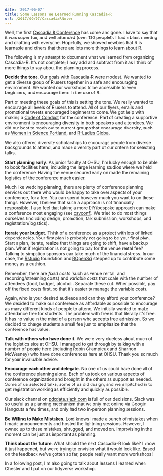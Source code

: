 ```yaml
---
date: '2017-06-07'
title: Some Lessons We Learned Running Cascadia-R
url: /2017/06/07/CascadiaRNotes
---
```



Well, the first [Cascadia R Conference](http://cascadiarconf.com) has come and gone. I have to say that it was super fun, and well attended (over 190 people!). I had a blast meeting and chatting with everyone. Hopefully, we showed newbies that R is learnable and others that there are lots more things to learn about R.

The following is my attempt to document what we learned from organizing Cascadia-R. It's not complete; I may add and subtract from it as I think of more things to say about the planning process.

**Decide the tone**. Our goals with Cascadia-R were modest. We wanted to get a diverse group of R users together in a safe and encouraging environment. We wanted our workshops to be accessible to even beginners, and encourage them in the use of R.

Part of meeting these goals of this is setting the tone. We really wanted to encourage all levels of R users to attend. All of our flyers, emails and promotional tweets encouraged beginners to come. We got help with making a [Code of Conduct](https://cascadiarconf.com/coc/) for the conference. Part of creating a supportive environment is encouraging diversity in both speakers and attendees. We did our best to reach out to current groups that encourage diversity, such as [Women in Science Portland](http://wisportland.weebly.com), and [R-Ladies Global](https://rladies.org).

We also offered diversity scholarships to encourage people from diverse backgrounds to attend, and made diversity part of our criteria for selecting talks.

**Start planning early**. As junior faculty at OHSU, I'm lucky enough to be able to book facilities here, including the large learning studios where we held the conference. Having the venue secured early on made the remaining logistics of the conference much easier.

Much like wedding planning, there are plenty of conference planning services out there who would be happy to take over aspects of your conference, for a fee. You can spend however much you want to on these things. However, I believe that such a approach is not financially responsible. I also feel that taking a more DIY/bespoke approach can make a conference most engaging (see [csvconf](https://csvconf.com)). We tried to do most things ourselves (including design, promotion, talk submission, workshops, and registration/logistics).

**Iterate your budget**. Think of a conference as a project with lots of linked dependencies. Your first plan is probably not going to be your final plan. Start a plan, iterate, realize that things are going to shift, have a backup plan. What if registration is not going to pay for the venue rental fee? Talking to simpatico sponsors can take much of the financial stress. In our case, the [Rstudio](https://www.rstudio.com) foundation and [ROpenSci](https://ropensci.org) stepped up to contribute some money as a cushion.

Remember, there are *fixed costs* (such as venue rental, and recording/streaming costs) and *variable costs* that scale with the number of attendees (food, badges, alcohol). Separate these out. When possible, pay off the fixed costs first, so that it's easier to manage the variable costs.

Again, who is your desired audience and can they afford your conference? We decided to make our conference as affordable as possible to encourage as many different kinds of people to attend. We initially wanted to make attendance free for students. The problem with free is that literally it's free. It has no value in the mind of a person who accepts free admission. So we decided to charge students a small fee just to emphasize that the conference has value.

**Talk with others who have done it**. We were very clueless about much of the logistics side at OHSU. I managed to get through by talking with a number of people here (including Robin Champieux and Shannon McWeeney) who have done conferences here at OHSU. Thank you so much for your invaluable advice.

**Encourage each other and delegate**. No one of us could have done all of the conference planning alone. Each of us took on various aspects of conference organization and brought in the others as support as needed. Some of us selected talks, some of us did design, and we all pitched in to get registration working as efficiently and quickly as possible.

Our slack channel on [pdxdata.slack.com](https://pdxdata.slack.com) is full of our decisions. Slack was so useful as a planning mechanism that we only met online via Google Hangouts a few times, and only had two in-person planning sessions.

**Be Willing to Make Mistakes**. Lord knows I made a bunch of mistakes when I made announcements and hosted the lightning sessions. However, I owned up to these mistakes, shrugged, and moved on. Improvising in the moment can be just as important as planning.

**Think about the future**. What should the next Cascadia-R look like? I know it just happened, but we're trying to envision what it would look like. Based on the feedback we've gotten so far, people really want more workshops!

In a following post, I'm also going to talk about lessons I learned when Chester and I put on our tidyverse workshop.